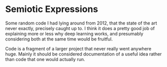 # Semiotic Expressions

Some random code I had lying around from 2012, that the state of the art never
exactly, precisely caught up to. I think it does a pretty good job of
explaining more or less why deep learning works, and presumably considering
both at the same time would be fruitful.

Code is a fragment of a larger project that never really went anywhere
huge. Mainly it should be considered documentation of a useful idea rather than
code that one would actually run.